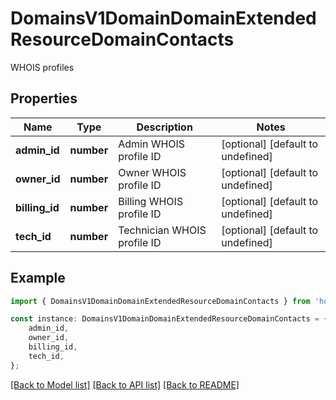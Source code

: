 # DomainsV1DomainDomainExtendedResourceDomainContacts

WHOIS profiles

## Properties

Name | Type | Description | Notes
------------ | ------------- | ------------- | -------------
**admin_id** | **number** | Admin WHOIS profile ID | [optional] [default to undefined]
**owner_id** | **number** | Owner WHOIS profile ID | [optional] [default to undefined]
**billing_id** | **number** | Billing WHOIS profile ID | [optional] [default to undefined]
**tech_id** | **number** | Technician WHOIS profile ID | [optional] [default to undefined]

## Example

```typescript
import { DomainsV1DomainDomainExtendedResourceDomainContacts } from 'hostinger-api-sdk';

const instance: DomainsV1DomainDomainExtendedResourceDomainContacts = {
    admin_id,
    owner_id,
    billing_id,
    tech_id,
};
```

[[Back to Model list]](../README.md#documentation-for-models) [[Back to API list]](../README.md#documentation-for-api-endpoints) [[Back to README]](../README.md)
